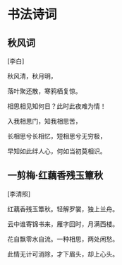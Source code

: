 # 书法诗词

## 秋风词
[李白]

秋风清，秋月明，

落叶聚还散，寒鸦栖复惊。

相思相见知何日？此时此夜难为情！

入我相思门，知我相思苦，

长相思兮长相忆，短相思兮无穷极，

早知如此绊人心，何如当初莫相识。

## 一剪梅·红藕香残玉簟秋
[李清照]

红藕香残玉簟秋。轻解罗裳，独上兰舟。

云中谁寄锦书来，雁字回时，月满西楼。

花自飘零水自流。一种相思，两处闲愁。

此情无计可消除，才下眉头，却上心头。

